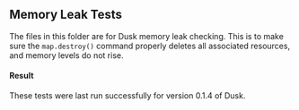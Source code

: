 ## Memory Leak Tests ##

The files in this folder are for Dusk memory leak checking. This is to make sure the `map.destroy()` command properly deletes all associated resources, and memory levels do not rise.

#### Result ####

These tests were last run successfully for version 0.1.4 of Dusk.